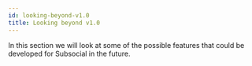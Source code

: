 ```yaml
---
id: looking-beyond-v1.0
title: Looking beyond v1.0
---
```


In this section we will look at some of the possible features that could be developed for Subsocial in the future.
